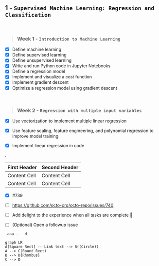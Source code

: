 ## 1 - `Supervised Machine Learning: Regression and Classification   `  

</br>

  > ### Week 1 - `Introduction to Machine Learning  `  

- [x] Define machine learning
- [x] Define supervised learning
- [x] Define unsupervised learning
- [x] Write and run Python code in Jupyter Notebooks
- [x] Define a regression model
- [x] Implement and visualize a cost function
- [x] Implement gradient descent
- [x] Optimize a regression model using gradient descent
</br>

 > ### Week 2 - `Regression with multiple input variables `

- [x] Use vectorization to implement multiple linear regression
- [x] Use feature scaling, feature engineering, and polynomial regression to improve model training
- [x] Implement linear regression in code




.



First Header  | Second Header
------------- | -------------
Content Cell  | Content Cell
Content Cell  | Content Cell 


- [x] #739
- [ ] https://github.com/octo-org/octo-repo/issues/740
- [ ] Add delight to the experience when all tasks are complete :tada:
- [ ] \(Optional) Open a followup issue



` aaa -   d`


```mermaid
graph LR
A[Square Rect] -- Link text --> B((Circle))
A --> C(Round Rect)
B --> D{Rhombus}
C --> D
```
